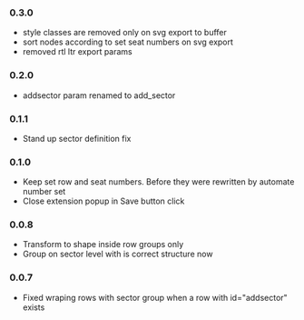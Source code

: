 ### 0.3.0
- style classes are removed only on svg export to buffer
- sort nodes according to set seat numbers on svg export
- removed rtl ltr export params

### 0.2.0
- addsector param renamed to add_sector

### 0.1.1
- Stand up sector definition fix

### 0.1.0
- Keep set row and seat numbers. Before they were rewritten by automate number set
- Close extension popup in Save button click

### 0.0.8
- Transform <path /> to <circle /> shape inside row groups only
- Group on sector level with <path id="sector_shape" /> is correct structure now  

### 0.0.7
- Fixed wraping rows with sector group when a row with id="addsector" exists
